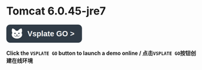 # Tomcat 6.0.45-jre7

<a href="https://www.vsplate.com/?docker-compose=https://github.com/vsplate/dcenvs/tomcat/6.0.45-jre7"><img alt="VSPLATE GO" src="https://raw.githubusercontent.com/vsplate/images/master/vsgo_btn.png" width="200px"></a>

**Click the `VSPLATE GO` button to launch a demo online / 点击`VSPLATE GO`按钮创建在线环境**